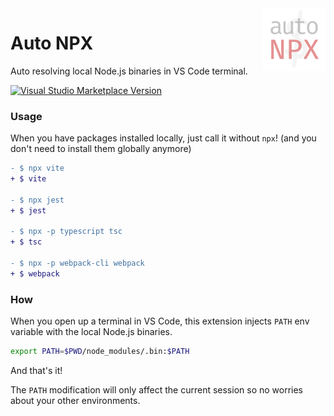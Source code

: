 <img align="right" src="./res/logo.png" height="100" width="100" />

# Auto NPX

Auto resolving local Node.js binaries in VS Code terminal.

<a href="https://marketplace.visualstudio.com/items?itemName=antfu.auto-npx" target="__blank"><img src="https://img.shields.io/visual-studio-marketplace/v/antfu.auto-npx.svg?color=228cb3&amp;label=" alt="Visual Studio Marketplace Version" /></a>

### Usage

When you have packages installed locally, just call it without `npx`! (and you don't need to install them globally anymore)

```diff
- $ npx vite
+ $ vite

- $ npx jest
+ $ jest

- $ npx -p typescript tsc
+ $ tsc

- $ npx -p webpack-cli webpack
+ $ webpack
```

### How

When you open up a terminal in VS Code, this extension injects `PATH` env variable with the local Node.js binaries.

```bash
export PATH=$PWD/node_modules/.bin:$PATH
```

And that's it!

The `PATH` modification will only affect the current session so no worries about your other environments.
